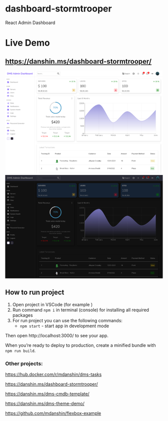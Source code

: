 # dashboard-stormtrooper
React Admin Dashboard

# Live Demo
## https://danshin.ms/dashboard-stormtrooper/

![cover-light](src/assets/images/cover-light.png)
![cover-dark](src/assets/images/cover-dark.png)

## How to run project

1. Open project in VSCode (for example )
2. Run command `npm i` in terminal (console) for installing all required packages
3. For run project you can use the following commands:
   - `npm start` - start app in development mode

Then open http://localhost:3000/ to see your app.

When you’re ready to deploy to production, create a minified bundle with `npm run build`.

### Other projects:
https://hub.docker.com/r/mdanshin/dms-tasks

https://danshin.ms/dashboard-stormtrooper/

https://danshin.ms/dms-cmdb-template/

https://danshin.ms/dms-theme-demo/

https://github.com/mdanshin/flexbox-example